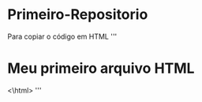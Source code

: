 # Primeiro-Repositorio

Para copiar o código em HTML
'''
<html>
        <h1> Meu primeiro arquivo HTML</h1>
<\html>
'''
